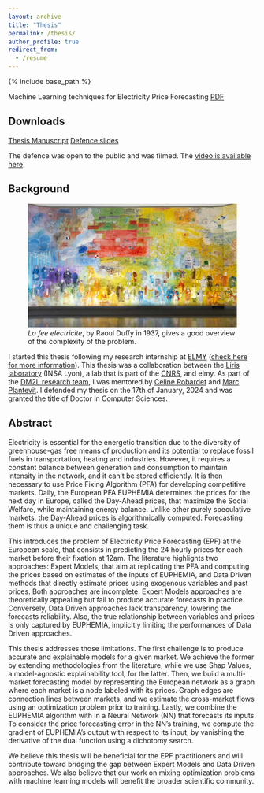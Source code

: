 ```yaml
---
layout: archive
title: "Thesis"
permalink: /thesis/
author_profile: true
redirect_from:
  - /resume
---
```


{% include base_path %}

Machine Learning techniques for Electricity Price Forecasting [PDF](/files/thesis.pdf)

## Downloads

[Thesis Manuscript](/files/thesis.pdf)
[Defence slides](/files/defence.pdf)

The defence was open to the public and was filmed. The [video is available here](https://www.youtube.com/live/Stj9HCPnH7g?si=Ta0hoN0RIBp3b4ER&t=226).

## Background

<figure>
    <img src="/files/fee.jpg" alt="A giant painting representing the various usage of electricity">
    <figcaption> <i>La fee electricite</i>, by Raoul Duffy in 1937, gives a good overview of the complexity of the problem.</figcaption>
</figure>


I started this thesis following my research internship at [ELMY](https://elmy.fr/) ([check here for more information](/experience/)). This thesis was a collaboration between the [Liris laboratory](https://liris.cnrs.fr/) (INSA Lyon), a lab that is part of the [CNRS](https://www.cnrs.fr/en), and elmy. As part of the [DM2L research team](https://projet.liris.cnrs.fr/dm2l/), I was mentored by [Céline Robardet](https://perso.liris.cnrs.fr/celine.robardet/) and [Marc Plantevit](https://www.lrde.epita.fr/wiki/User:Marc). I defended my thesis on the 17th of January, 2024 and was granted the title of Doctor in Computer Sciences.

## Abstract

Electricity is essential for the energetic transition due to the diversity of greenhouse-gas free
means of production and its potential to replace fossil fuels in transportation, heating and
industries. However, it requires a constant balance between generation and consumption to
maintain intensity in the network, and it can’t be stored efficiently. It is then necessary to use
Price Fixing Algorithm (PFA) for developing competitive markets. Daily, the European PFA
EUPHEMIA determines the prices for the next day in Europe, called the Day-Ahead prices,
that maximize the Social Welfare, while maintaining energy balance. Unlike other purely
speculative markets, the Day-Ahead prices is algorithmically computed. Forecasting them
is thus a unique and challenging task.

This introduces the problem of Electricity Price Forecasting (EPF) at the European scale,
that consists in predicting the 24 hourly prices for each market before their fixation at
12am. The literature highlights two approaches: Expert Models, that aim at replicating the
PFA and computing the prices based on estimates of the inputs of EUPHEMIA, and Data
Driven methods that directly estimate prices using exogenous variables and past prices.
Both approaches are incomplete: Expert Models approaches are theoretically appealing but
fail to produce accurate forecasts in practice. Conversely, Data Driven approaches lack
transparency, lowering the forecasts reliability. Also, the true relationship between variables
and prices is only captured by EUPHEMIA, implicitly limiting the performances of Data
Driven approaches.

This thesis addresses those limitations. The first challenge is to produce accurate and
explainable models for a given market. We achieve the former by extending methodologies
from the literature, while we use Shap Values, a model-agnostic explainability tool, for
the latter. Then, we build a multi-market forecasting model by representing the European
network as a graph where each market is a node labeled with its prices. Graph edges
are connection lines between markets, and we estimate the cross-market flows using an
optimization problem prior to training. Lastly, we combine the EUPHEMIA algorithm with
in a Neural Network (NN) that forecasts its inputs. To consider the price forecasting error
in the NN’s training, we compute the gradient of EUPHEMIA’s output with respect to its
input, by vanishing the derivative of the dual function using a dichotomy search.

We believe this thesis will be beneficial for the EPF practitioners and will contribute
toward bridging the gap between Expert Models and Data Driven approaches. We also
believe that our work on mixing optimization problems with machine learning models will
benefit the broader scientific community.



